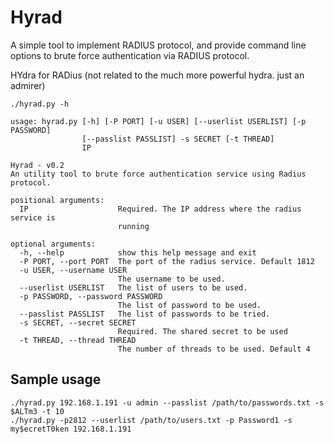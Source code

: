 # Hyrad

A simple tool to implement RADIUS protocol, and provide command line options to brute force authentication via RADIUS protocol.

HYdra for RADius (not related to the much more powerful hydra. just an admirer)

```
./hyrad.py -h

usage: hyrad.py [-h] [-P PORT] [-u USER] [--userlist USERLIST] [-p PASSWORD]
                [--passlist PASSLIST] -s SECRET [-t THREAD]
                IP

Hyrad - v0.2
An utility tool to brute force authentication service using Radius protocol.

positional arguments:
  IP                    Required. The IP address where the radius service is
                        running

optional arguments:
  -h, --help            show this help message and exit
  -P PORT, --port PORT  The port of the radius service. Default 1812
  -u USER, --username USER
                        The username to be used.
  --userlist USERLIST   The list of users to be used.
  -p PASSWORD, --password PASSWORD
                        The list of password to be used.
  --passlist PASSLIST   The list of passwords to be tried.
  -s SECRET, --secret SECRET
                        Required. The shared secret to be used
  -t THREAD, --thread THREAD
                        The number of threads to be used. Default 4
```

## Sample usage

```
./hyrad.py 192.168.1.191 -u admin --passlist /path/to/passwords.txt -s $ALTm3 -t 10
./hyrad.py -p2812 --userlist /path/to/users.txt -p Password1 -s my$ecretT0ken 192.168.1.191
```